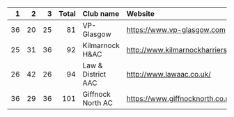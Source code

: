 |   1 |   2 |   3 |   Total | Club name          | Website                            |
|----:|----:|----:|--------:|:-------------------|:-----------------------------------|
|  36 |  20 |  25 |      81 | VP-Glasgow         | https://www.vp-glasgow.com         |
|  25 |  31 |  36 |      92 | Kilmarnock H&AC    | http://www.kilmarnockharriers.com/ |
|  26 |  42 |  26 |      94 | Law & District AAC | http://www.lawaac.co.uk/           |
|  36 |  29 |  36 |     101 | Giffnock North AC  | https://www.giffnocknorth.co.uk/   |